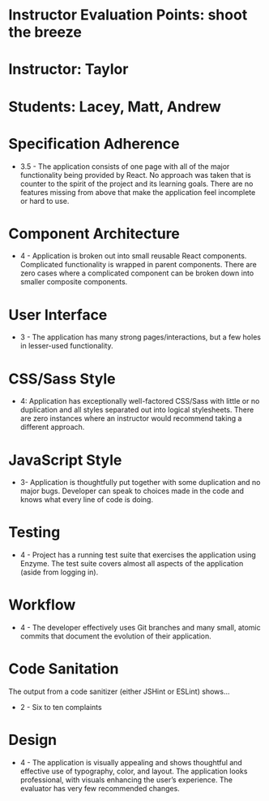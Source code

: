 # Instructor Evaluation Points: shoot the breeze
# Instructor: Taylor
# Students: Lacey, Matt, Andrew

# Specification Adherence

* 3.5 - The application consists of one page with all of the major functionality being provided by React. No approach was taken that is counter to the spirit of the project and its learning goals. There are no features missing from above that make the application feel incomplete or hard to use.


# Component Architecture

* 4 - Application is broken out into small reusable React components. Complicated functionality is wrapped in parent components. There are zero cases where a complicated component can be broken down into smaller composite components.

# User Interface

* 3 - The application has many strong pages/interactions, but a few holes in lesser-used functionality.

# CSS/Sass Style

* 4: Application has exceptionally well-factored CSS/Sass with little or no duplication and all styles separated out into logical stylesheets. There are zero instances where an instructor would recommend taking a different approach.

# JavaScript Style

* 3- Application is thoughtfully put together with some duplication and no major bugs. Developer can speak to choices made in the code and knows what every line of code is doing.

# Testing

* 4 - Project has a running test suite that exercises the application using Enzyme. The test suite covers almost all aspects of the application (aside from logging in).

# Workflow

* 4 - The developer effectively uses Git branches and many small, atomic commits that document the evolution of their application.

# Code Sanitation

The output from a code sanitizer (either JSHint or ESLint) shows…

* 2 - Six to ten complaints

# Design

* 4 - The application is visually appealing and shows thoughtful and effective use of typography, color, and layout. The application looks professional, with visuals enhancing the user’s experience. The evaluator has very few recommended changes.

